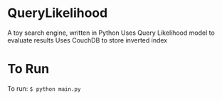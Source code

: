 QueryLikelihood
===============

A toy search engine, written in Python
Uses Query Likelihood model to evaluate results
Uses CouchDB to store inverted index

To Run
======

To run: `$ python main.py`